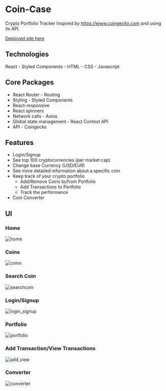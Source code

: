 # Coin-Case

Crypto Portfolio Tracker
Inspired by https://www.coingecko.com and using its API.

[Deployed site here](https://coin-case.netlify.app/)

## Technologies
React - Styled Components - HTML - CSS - Javascript

## Core Packages
- React Router - Routing
- Styling - Styled Components
- React-responsive
- React spinners
- Network calls - Axios
- Global state management - React Context API
- API - Coingecko

## Features
- Login/Signup
- See top 100 cryptocurrencies (per market cap)
- Change base Currency (USD/EUR)
- See more detailed information about a specific coin
- Keep track of your crypto portfolio
  - Add/Remove Coins to/from Portfolio
  - Add Transactions to Portfolio
  - Track the performance
- Coin Converter

## UI
### Home
![home](https://user-images.githubusercontent.com/73338612/157529812-ca6a2c78-5890-48a9-bb69-1b108895e91f.png)

### Coins
![coins](https://user-images.githubusercontent.com/73338612/157530071-34bcdbd4-8439-4836-a8fc-cedf73c3e5ba.png)

### Search Coin
![searchcoin](https://user-images.githubusercontent.com/73338612/157530297-59498f97-0371-486f-94b8-1ae9944a7316.png)

### Login/Signup
![login_signup](https://user-images.githubusercontent.com/73338612/157532968-e6e3f7a1-cc9a-49e2-a135-e283b02dcb6b.png)

### Portfolio
![portfolio](https://user-images.githubusercontent.com/73338612/157532009-524587be-1eea-494e-8adb-2390384b3e84.png)

### Add Transaction/View Transactions
![add_view](https://user-images.githubusercontent.com/73338612/157532353-4e676873-012b-49a9-9d89-069b7cfeae7f.png)

### Converter
![converter](https://user-images.githubusercontent.com/73338612/157532552-58b59da9-9dbf-446b-addf-5db2c1e360c2.png)
